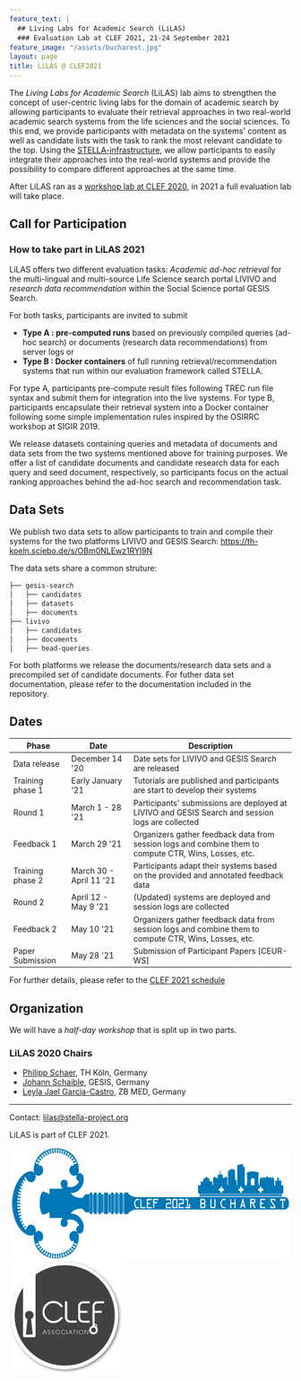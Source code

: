 ```yaml
---
feature_text: |
  ## Living Labs for Academic Search (LiLAS)
  ### Evaluation Lab at CLEF 2021, 21-24 September 2021
feature_image: "/assets/bucharest.jpg"
layout: page
title: LiLAS @ CLEF2021
---
```


The *Living Labs for Academic Search* (LiLAS) lab aims to strengthen the concept of user-centric living labs for the domain of academic search by allowing participants to evaluate their retrieval approaches in two real-world academic search systems from the life sciences and the social sciences.
To this end, we provide participants with metadata on the systems' content as well as candidate lists with the task to rank the most relevant candidate to the top. Using the [STELLA-infrastructure](http://www.stella-project.org), we allow participants to easily integrate their approaches into the real-world systems and provide the possibility to compare different approaches at the same time. 

After LiLAS ran as a [workshop lab at CLEF 2020](/2020), in 2021 a full evaluation lab will take place.


## Call for Participation

### How to take part in LiLAS 2021

LiLAS offers two different evaluation tasks: *Academic ad-hoc retrieval* for the multi-lingual and multi-source Life Science search portal LIVIVO and *research data recommendation* within the Social Science portal GESIS Search.

For both tasks, participants are invited to submit

- __Type A : pre-computed runs__ based on previously compiled queries (ad-hoc search) or documents (research data recommendations) from server logs or 
- __Type B : Docker containers__ of full running retrieval/recommendation systems that run within our evaluation framework called STELLA. 


For type A, participants pre-compute result files following TREC run file syntax and submit them for integration into the live systems. For type B, participants encapsulate their retrieval system into a Docker container following some simple implementation rules inspired by the OSIRRC workshop at SIGIR 2019. 

We release datasets containing queries and metadata of documents and data sets from the two systems mentioned above for training purposes. We offer a list of candidate documents and candidate research data for each query and seed document, respectively, so participants focus on the actual ranking approaches behind the ad-hoc search and recommendation task.

## Data Sets

We publish two data sets to allow participants to train and compile their systems for the two platforms LIVIVO and GESIS Search: https://th-koeln.sciebo.de/s/OBm0NLEwz1RYl9N

The data sets share a common struture:

```.
├── gesis-search
│   ├── candidates
│   ├── datasets
│   ├── documents
├── livivo
│   ├── candidates
│   ├── documents
│   ├── head-queries
```

For both platforms we release the documents/research data sets and a precompiled set of candidate documents. For futher data set documentation, please refer to the documentation included in the repository. 

## Dates

| Phase                | Date                    | Description   |
| -------------------- | ----------------------- | ------------- | 
| Data release         | December 14 '20         | Date sets for LIVIVO and GESIS Search are released   |
| Training phase 1     | Early January '21       | Tutorials are published and participants are start to develop their systems | 
| Round 1              | March 1 - 28 '21        | Participants' submissions are deployed at LIVIVO and GESIS Search and session logs are collected | 
| Feedback 1           | March 29 '21            | Organizers gather feedback data from session logs and combine them to compute CTR, Wins, Losses, etc. | 
| Training phase 2     | March 30 - April 11 '21 | Participants adapt their systems based on the provided and annotated feedback data | 
| Round 2              | April 12 - May 9 '21    | (Updated) systems are deployed and session logs are collected | 
| Feedback 2           | May 10 '21              | Organizers gather feedback data from session logs and combine them to compute CTR, Wins, Losses, etc. | 
| Paper Submission     | May 28 '21              | Submission of Participant Papers [CEUR-WS] | 

For further details, please refer to the [CLEF 2021 schedule](http://clef2021.clef-initiative.eu/index.php?page=Pages/schedule.html)


<!--
### Paper Submission Guidelines

Submissions must be as PDF, formatted in the style of the Springer Publications format for Lecture Notes in Computer Science (LNCS). For details on the LNCS style, see [Springer’s Author Instructions](https://www.springer.com/gp/computer-science/lncs/conference-proceedings-guidelines). Authors should use Springer’s proceedings templates, either for LaTeX or for Word, and are encouraged to include their ORCIDs in the papers. 

All submissions must be written in English and should be submitted electronically through the [conference submission system](https://www.easychair.org/conferences/?conf=clef2021).
-->

## Organization

We will have a *half-day workshop* that is split up in two parts. 


### LiLAS 2020 Chairs

- [Philipp Schaer](https://ir.web.th-koeln.de/people/philipp-schaer/), TH Köln, Germany
- [Johann Schaible](https://gesis.org/person/johann.schaible), GESIS, Germany
- [Leyla Jael Garcia-Castro](https://www.linkedin.com/in/leyla-jael-garcia-castro-85384a17/), ZB MED, Germany

<!--
### Program Committee 

- Krisztian Balog, University of Stavanger, Norway
- Joeran Beel, Trinity College Dublin, Ireland
- Birger Larsen, Aalborg University, Denmark
- Vivien Petras, Humboldt University, Germany
- Ansgar Scherp, Ulm University, Germany
- Philipp Mayr, GESIS, Germany
- Tommaso di Noia, Politecnico di Bari, Italy

-->

---

Contact: <lilas@stella-project.org>

LiLAS is part of CLEF 2021.

[<img src="/assets/clef2021_logo.png" height="200">](https://clef2021.clef-initiative.eu/)
[<img src="/assets/clef-association-logo.png" height="200">](https://www.clef-initiative.eu/)

